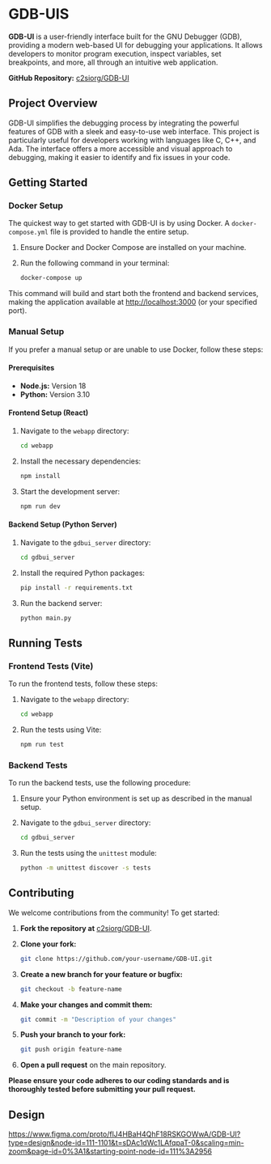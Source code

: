 # GDB-UIS

**GDB-UI** is a user-friendly interface built for the GNU Debugger (GDB), providing a modern web-based UI for debugging your applications. It allows developers to monitor program execution, inspect variables, set breakpoints, and more, all through an intuitive web application.

**GitHub Repository:** [c2siorg/GDB-UI](https://github.com/c2siorg/GDB-UI)

## Project Overview

GDB-UI simplifies the debugging process by integrating the powerful features of GDB with a sleek and easy-to-use web interface. This project is particularly useful for developers working with languages like C, C++, and Ada. The interface offers a more accessible and visual approach to debugging, making it easier to identify and fix issues in your code.

## Getting Started

### Docker Setup

The quickest way to get started with GDB-UI is by using Docker. A `docker-compose.yml` file is provided to handle the entire setup.

1. Ensure Docker and Docker Compose are installed on your machine.
2. Run the following command in your terminal:

    ```sh
    docker-compose up
    ```

This command will build and start both the frontend and backend services, making the application available at [http://localhost:3000](http://localhost:3000) (or your specified port).

### Manual Setup

If you prefer a manual setup or are unable to use Docker, follow these steps:

#### Prerequisites

- **Node.js:** Version 18
- **Python:** Version 3.10

#### Frontend Setup (React)

1. Navigate to the `webapp` directory:

    ```sh
    cd webapp
    ```

2. Install the necessary dependencies:

    ```sh
    npm install
    ```

3. Start the development server:

    ```sh
    npm run dev
    ```

#### Backend Setup (Python Server)

1. Navigate to the `gdbui_server` directory:

    ```sh
    cd gdbui_server
    ```

2. Install the required Python packages:

    ```sh
    pip install -r requirements.txt
    ```

3. Run the backend server:

    ```sh
    python main.py
    ```

## Running Tests

### Frontend Tests (Vite)

To run the frontend tests, follow these steps:

1. Navigate to the `webapp` directory:

    ```sh
    cd webapp
    ```

2. Run the tests using Vite:

    ```sh
    npm run test
    ```

### Backend Tests

To run the backend tests, use the following procedure:

1. Ensure your Python environment is set up as described in the manual setup.
2. Navigate to the `gdbui_server` directory:

    ```sh
    cd gdbui_server
    ```

3. Run the tests using the `unittest` module:

    ```sh
    python -m unittest discover -s tests
    ```

## Contributing

We welcome contributions from the community! To get started:

1. **Fork the repository at** [c2siorg/GDB-UI](https://github.com/c2siorg/GDB-UI).
2. **Clone your fork:**

    ```sh
    git clone https://github.com/your-username/GDB-UI.git
    ```

3. **Create a new branch for your feature or bugfix:**

    ```sh
    git checkout -b feature-name
    ```

4. **Make your changes and commit them:**

    ```sh
    git commit -m "Description of your changes"
    ```

5. **Push your branch to your fork:**

    ```sh
    git push origin feature-name
    ```

6. **Open a pull request** on the main repository.

**Please ensure your code adheres to our coding standards and is thoroughly tested before submitting your pull request.**


## Design

https://www.figma.com/proto/flJ4HBaH4QhF18RSKGOWwA/GDB-UI?type=design&node-id=111-1101&t=sDAc1dWc1LAfqpaT-0&scaling=min-zoom&page-id=0%3A1&starting-point-node-id=111%3A2956

